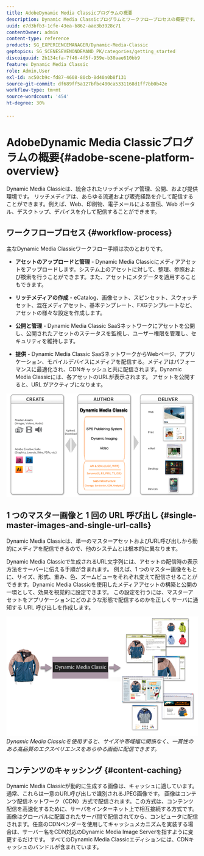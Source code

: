 ```yaml
---
title: AdobeDynamic Media Classicプログラムの概要
description: Dynamic Media Classicプログラムとワークフロープロセスの概要です。
uuid: e7d3bfb3-1cfe-43ea-b862-aae3b3928c71
contentOwner: admin
content-type: reference
products: SG_EXPERIENCEMANAGER/Dynamic-Media-Classic
geptopics: SG_SCENESEVENONDEMAND_PK/categories/getting_started
discoiquuid: 2b134cfa-7f46-4f5f-959e-b30aae610bb9
feature: Dynamic Media Classic
role: Admin,User
exl-id: ac50cb9c-fd87-4608-80cb-8d40a0b8f131
source-git-commit: df689ff5a127bfbc400ca5331168d1ff7bb0b42e
workflow-type: tm+mt
source-wordcount: '454'
ht-degree: 30%

---
```


# AdobeDynamic Media Classicプログラムの概要{#adobe-scene-platform-overview}

Dynamic Media Classicは、統合されたリッチメディア管理、公開、および提供環境です。 リッチメディアは、あらゆる流通および販売経路を介して配信することができます。例えば、Web、印刷物、電子メールによる宣伝、Web ポータル、デスクトップ、デバイスを介して配信することができます。

## ワークフロープロセス {#workflow-process}

主なDynamic Media Classicワークフロー手順は次のとおりです。

* **アセットのアップロードと管理**  - Dynamic Media Classicにメディアアセットをアップロードします。システム上のアセットに対して、整理、参照および検索を行うことができます。また、アセットにメタデータを適用することもできます。

* **リッチメディアの作成**  - eCatalog、画像セット、スピンセット、スウォッチセット、混在メディアセット、基本テンプレート、FXGテンプレートなど、アセットの様々な設定を作成します。

* **公開と管理**  - Dynamic Media Classic SaaSネットワークにアセットを公開し、公開されたアセットのステータスを監視し、ユーザー権限を管理し、セキュリティを維持します。

* **提供**  - Dynamic Media Classic SaaSネットワークからWebページ、アプリケーション、モバイルデバイスにメディアを配信する。メディアはパフォーマンスに最適化され、CDNキャッシュと共に配信されます。Dynamic Media Classicには、各アセットのURLが表示されます。 アセットを公開すると、URL がアクティブになります。

![Dynamic Media Classicのワークフロープロセス](/help/assets/gs_workflow.png)

## 1 つのマスター画像と 1 回の URL 呼び出し {#single-master-images-and-single-url-calls}

Dynamic Media Classicは、単一のマスターアセットおよびURL呼び出しから動的にメディアを配信できるので、他のシステムとは根本的に異なります。

Dynamic Media Classicで生成されるURL文字列には、アセットの配信時の表示方法をサーバーに伝える手順が含まれます。 例えば、1 つのマスター画像をもとに、サイズ、形式、重み、色、ズームビューをそれぞれ変えて配信させることができます。Dynamic Media Classicを使用したメディアアセットの構築と公開の一環として、効果を視覚的に設定できます。 この設定を行うには、マスターアセットをアプリケーションにどのような形態で配信するのかを正しくサーバに通知する URL 呼び出しを作成します。

![Dynamic Media Classicは、サイズと形式が異なる異なるメディアに同じマスター画像を配信できます。](/help/assets/gs_dynamic_publishing.png)
*Dynamic Media Classicを使用すると、サイズや帯域幅に関係なく、一貫性のある高品質のエクスペリエンスをあらゆる画面に配信できます。*

## コンテンツのキャッシング {#content-caching}

Dynamic Media Classicが動的に生成する画像は、キャッシュに適しています。通常、これらは一意のURL呼び出しで識別されるJPEG画像です。 画像はコンテンツ配信ネットワーク（CDN）方式で配信されます。この方式は、コンテンツ配信を高速化するために、サーバをインターネット上で相互接続する方式です。画像はグローバルに配置されたサーバ間で配信されてから、コンピュータに配信されます。任意のCDNベンダーを使用してキャッシュメカニズムを実装する場合は、サーバー名をCDN対応のDynamic Media Image Serverを指すように変更するだけです。 すべてのDynamic Media Classicエディションには、CDNキャッシュのバンドルが含まれています。
